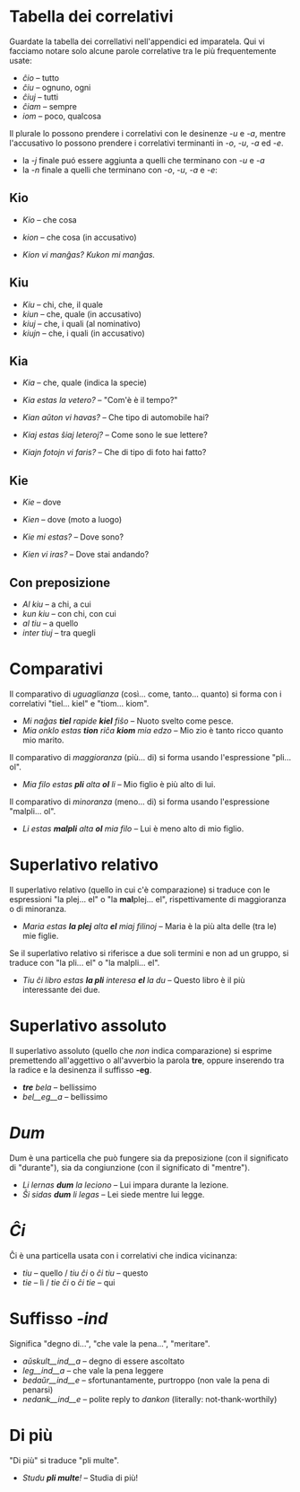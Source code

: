 # Tabella dei correlativi

Guardate la tabella dei correllativi nell'appendici ed imparatela. Qui vi facciamo notare solo alcune parole correlative tra le più frequentemente usate:

- *ĉio*  – tutto
- *ĉiu*  – ognuno, ogni
- *ĉiuj* – tutti
- *ĉiam* – sempre
- *iom*  – poco, qualcosa

Il plurale lo possono prendere i correlativi con le desinenze *-u* e *-a*, mentre l'accusativo lo possono prendere i correlativi terminanti in *-o*, *-u*, *-a* ed *-e*.

- la *-j* finale puó essere aggiunta a quelli che terminano con *-u* e *-a*
- la *-n* finale a quelli che terminano con *-o*, *-u*, *-a* e *-e*:

## Kio 

- *Kio* – che cosa
- *kion* – che cosa (in accusativo) 

- *Kion vi manĝas? Kukon mi manĝas.*

## Kiu
- *Kiu* – chi, che, il quale
- *kiun* – che, quale (in accusativo)
- *kiuj* – che, i quali (al nominativo)
- *kiujn* – che, i quali (in accusativo)

## Kia

- *Kia* – che, quale (indica la specie)

- *Kia estas la vetero?* – "Com'è è il tempo?"
- *Kian aŭton vi havas?* – Che tipo di automobile hai?
- *Kiaj estas ŝiaj leteroj?* – Come sono le sue lettere?
- *Kiajn fotojn vi faris?* – Che di tipo di foto hai fatto?

## Kie

- *Kie* – dove
- *Kien* – dove (moto a luogo)

- *Kie mi estas?* – Dove sono?
- *Kien vi iras?* – Dove stai andando?

## Con preposizione

- *Al kiu* – a chi, a cui
- *kun kiu* – con chi, con cui
- *al tiu* – a quello
- *inter tiuj* – tra quegli

# Comparativi

Il comparativo di *uguaglianza* (così... come, tanto... quanto) si forma con i correlativi "tiel... kiel" e "tiom... kiom".

- *Mi naĝas __tiel__ rapide __kiel__ fiŝo* – Nuoto svelto come pesce.
- *Mia onklo estas __tion__ riĉa __kiom__ mia edzo* – Mio zio è tanto ricco quanto mio marito.

Il comparativo di *maggioranza* (più... di) si forma usando l'espressione "pli... ol".

- *Mia filo estas __pli__ alta __ol__ li* – Mio figlio è più alto di lui.

Il comparativo di *minoranza* (meno... di) si forma usando l'espressione "malpli... ol".

- *Li estas __malpli__ alta __ol__ mia filo* – Lui è meno alto di mio figlio.

# Superlativo relativo

Il superlativo relativo (quello in cui c'è comparazione) si traduce con le espressioni "la plej... el" o "la **mal**plej... el", rispettivamente di maggioranza o di minoranza.

- *Maria estas __la plej__ alta __el__ miaj filinoj* – Maria è la più alta delle (tra le) mie figlie.

Se il superlativo relativo si riferisce a due soli termini e non ad un gruppo, si traduce con "la pli... el" o "la malpli... el".

- *Tiu ĉi libro estas __la pli__ interesa __el__ la du* – Questo libro è il più interessante dei due.

# Superlativo assoluto

Il superlativo assoluto (quello che *non* indica comparazione) si esprime premettendo all'aggettivo o all'avverbio la parola **tre**, oppure inserendo tra la radice e la desinenza il suffisso **-eg**.

- *__tre__ bela* – bellissimo
- *bel__eg__a*  – bellissimo

# *Dum* 

Dum è una particella che può fungere sia da preposizione (con il significato di "durante"), sia da congiunzione (con il significato di "mentre").

- *Li lernas __dum__ la leciono* – Lui impara durante la lezione.
- *Ŝi sidas __dum__ li legas*    – Lei siede mentre lui legge.

# *Ĉi*

Ĉi è una particella usata con i correlativi che indica vicinanza:

- *tiu* – quello / *tiu ĉi* o *ĉi tiu* – questo
- *tie* – lì     / *tie ĉi* o *ĉi tie* – qui

# Suffisso *-ind*

Significa "degno di...", "che vale la pena...", "meritare".

- *aŭskult__ind__a* – degno di essere ascoltato
- *leg__ind__a*     – che vale la pena leggere
- *bedaŭr__ind__e*  – sfortunantamente, purtroppo (non vale la pena di penarsi)
- *nedank__ind__e*  – polite reply to *dankon* (literally: not-thank-worthily)

# Di più

"Di più" si traduce "pli multe".

- *Studu __pli multe__!* – Studia di più!
 
